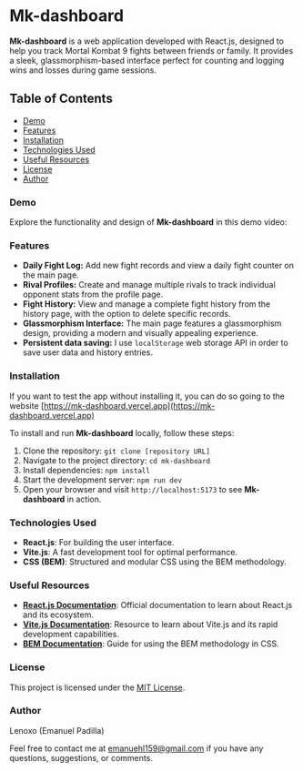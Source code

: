 # Mk-dashboard

**Mk-dashboard** is a web application developed with React.js, designed to help you track Mortal Kombat 9 fights between friends or family. It provides a sleek, glassmorphism-based interface perfect for counting and logging wins and losses during game sessions.

## Table of Contents

- [Demo](#demo)
- [Features](#features)
- [Installation](#installation)
- [Technologies Used](#technologies-used)
- [Useful Resources](#useful-resources)
- [License](#license)
- [Author](#author)

### Demo

Explore the functionality and design of **Mk-dashboard** in this demo video:

### Features

- **Daily Fight Log:** Add new fight records and view a daily fight counter on the main page.
- **Rival Profiles:** Create and manage multiple rivals to track individual opponent stats from the profile page.
- **Fight History:** View and manage a complete fight history from the history page, with the option to delete specific records.
- **Glassmorphism Interface:** The main page features a glassmorphism design, providing a modern and visually appealing experience.
- **Persistent data saving:** I use `localStorage` web storage API in order to save user data and history entries.

### Installation

If you want to test the app without installing it, you can do so going to the website [https://mk-dashboard.vercel.app](https://mk-dashboard.vercel.app)

To install and run **Mk-dashboard** locally, follow these steps:

1. Clone the repository: `git clone [repository URL]`
2. Navigate to the project directory: `cd mk-dashboard`
3. Install dependencies: `npm install`
4. Start the development server: `npm run dev`
5. Open your browser and visit `http://localhost:5173` to see **Mk-dashboard** in action.

### Technologies Used

- **React.js**: For building the user interface.
- **Vite.js**: A fast development tool for optimal performance.
- **CSS (BEM)**: Structured and modular CSS using the BEM methodology.

### Useful Resources

- **[React.js Documentation](https://reactjs.org/)**: Official documentation to learn about React.js and its ecosystem.
- **[Vite.js Documentation](https://vitejs.dev/)**: Resource to learn about Vite.js and its rapid development capabilities.
- **[BEM Documentation](http://getbem.com/)**: Guide for using the BEM methodology in CSS.

### License

This project is licensed under the [MIT License](LICENSE).

### Author

Lenoxo (Emanuel Padilla)

Feel free to contact me at [emanuehl159@gmail.com](mailto:emanuehl159@gmail.com) if you have any questions, suggestions, or comments.
